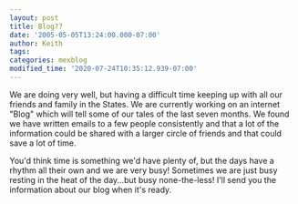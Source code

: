 ```yaml
---
layout: post
title: Blog??
date: '2005-05-05T13:24:00.000-07:00'
author: Keith
tags:
categories: mexblog
modified_time: '2020-07-24T10:35:12.939-07:00'
---
```

We are doing very well, but having a difficult time keeping up with all
our friends and family in the States. We are currently working on an
internet "Blog" which will tell some of our tales of the last seven
months. We found we have written emails to a few people consistently and
that a lot of the information could be shared with a larger circle of
friends and that could save a lot of time.

You'd think time is something we'd have plenty of, but the days have a
rhythm all their own and we are very busy! Sometimes we are just busy
resting in the heat of the day...but busy none-the-less! I'll send you
the information about our blog when it's ready.
